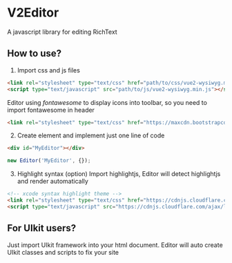 # V2Editor
A javascript library for editing RichText

## How to use?

1. Import css and js files

```html
<link rel="stylesheet" type="text/css" href="path/to/css/vue2-wysiwyg.min.css">
<script type="text/javascript" src="path/to/js/vue2-wysiwyg.min.js"></script>
```

Editor using *fontawesome* to display icons into toolbar, so you need to import fontawesome in header

```html
<link rel="stylesheet" type="text/css" href="https://maxcdn.bootstrapcdn.com/font-awesome/4.7.0/css/font-awesome.min.css">
```

2. Create element and implement just one line of code

```html
<div id="MyEditor"></div>
```

```javascript
new Editor('MyEditor', {});
```

3. Highlight syntax (option)
Import highlightjs, Editor will detect highlightjs and render automatically

```html
<!-- xcode syntax highlight theme -->
<link rel="stylesheet" type="text/css" href="https://cdnjs.cloudflare.com/ajax/libs/uikit/3.0.0-beta.21/css/uikit.min.css">
<script type="text/javascript" src="https://cdnjs.cloudflare.com/ajax/libs/highlight.js/9.11.0/highlight.min.js"></script>
```


## For UIkit users?
Just import UIkit framework into your html document. Editor will auto create UIkit classes and scripts to fix your site
